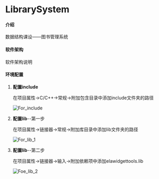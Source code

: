 # LibrarySystem

#### 介绍
数据结构课设——图书管理系统

#### 软件架构
软件架构说明

#### 环境配置

1. **配置include**

   在项目属性->C/C++->常规->附加包含目录中添加include文件夹的路径

   ![For_include](E:\Projects_C++\DataStuct\LibrarySystem\开发文档\For_include.png)

2. **配置lib**--第一步

   在项目属性->链接器->常规->附加库目录中添加lib文件夹的路径

   ![For_lib_1](E:\Projects_C++\DataStuct\LibrarySystem\开发文档\For_lib_1.png)

3. **配置lib**--第二步

   在项目属性->链接器->输入->附加依赖项中添加elawidgettools.lib

   ![Foe_lib_2](E:\Projects_C++\DataStuct\LibrarySystem\开发文档\Foe_lib_2.png)
